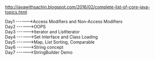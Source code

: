 http://javawithsachin.blogspot.com/2016/02/complete-list-of-core-java-topics.html


Day1 ------>Access Modifiers and Non-Access Modifiers  
Day2 ------>OOPS  
Day3 ------>Iterator and ListIterator  
Day4 ------>Set Interface and Class Loading  
Day5 ------>Map, List Sorting, Comparable  
Day6 ------>String concept  
Day7 ------>StringBuilder Demo
            



